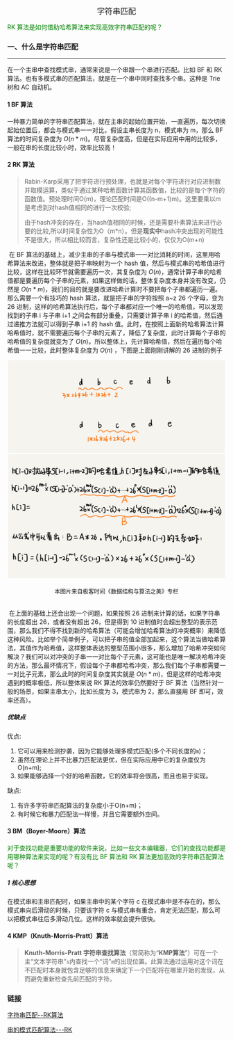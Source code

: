<!--ts-->

<div align = "center"><font size = 4>字符串匹配</font></div>

<font color="green">RK 算法是如何借助哈希算法来实现高效字符串匹配的呢？</font>




### 一、什么是字符串匹配

---

在一个主串中查找模式串，通常来说是一个串跟一个串进行匹配。比如 BF 和 RK 算法。也有多模式串的匹配算法，就是在一个串中同时查找多个串。这种是 Trie 树和 AC 自动机。



#### 1 BF 算法

​		一种暴力简单的字符串匹配算法，就在主串的起始位置开始，一直遍历，每次切换起始位置后，都会与模式串一一对比，假设主串长度为 n，模式串为 m，那么 BF 算法的时间复杂度为 $O(n*m)$。尽管复杂度高，但是在实际应用中用的比较多，一般在串的长度比较小时，效率比较高！



#### 2 RK 算法

> Rabin-Karp采用了把字符进行预处理，也就是对每个字符进行对应进制数并取模运算，类似于通过某种哈希函数计算其函数值，比较的是每个字符的函数值。预处理时间O(m)，理论匹配时间是O((n-m+1)m)。这里要乘以m是考虑到对hash值相同的进行一次校验;
>
> 由于hash冲突的存在，当hash值相同的时候，还是需要朴素算法来进行必要的比较,所以时间复杂性为O（m*n）。但是**现实中**hash冲突出现的可能性不是很大，所以相比较而言，复杂性还是比较小的，仅仅为O(m+n)

​		在 BF 算法的基础上，减少主串的子串与模式串一一对比消耗的时间，这里用哈希算法来改进，整体就是把子串映射为一个 hash 值，然后与模式串的哈希值进行比较，这样在比较环节就需要遍历一次，其复杂度为 $O(n)$，通常计算子串的哈希值都是要遍历每个子串的元素，如果这样做的话，整体复杂度本身并没有改变，仍然是 $O(n*m)$，我们的目的就是要改进哈希计算时不要把每个子串都遍历一遍。那么需要一个有技巧的 hash 算法，就是把子串的字符按照 a~z 26 个字母，变为 26 进制，这样的哈希算法执行后，每个子串都对应一个唯一的哈希值，可以发现找到的子串 i 与子串 i+1 之间会有部分重叠，只需要计算子串 i 的哈希值，然后通过递推方法就可以得到子串 i+1 的 hash 值。此时，在按照上面新的哈希算法计算哈希值时，就不需要遍历每个子串的元素了，降低了复杂度，此时计算每个子串的哈希值的复杂度就变为了 $O(n)$。所以整体上，先计算哈希值，然后在遍历每个哈希值一一比较，此时整体复杂度为 $O(n)$ ，下图是上面刚刚讲解的 26 进制的例子

<div align = "center"> 
  <img src = "pics/字符串匹配/RK1.jpg" width = "500px"/>
  <img src = "pics/字符串匹配/RK2.jpg" width = "500px"/> 
</div><br>
<div align = "center"><font size = 2>本图片来自极客时间《数据结构与算法之美》专栏</font></div></br>

​		在上面的基础上还会出现一个问题，如果按照 26 进制来计算的话，如果字符串的长度超出 26，或者没有超出 26，但是得到 10 进制值时会超出整型的表示范围，那么我们不得不找到新的哈希算法（可能会增加哈希算法的冲突概率）来降低这种风险。比如举个简单例子，可以把子串的值全部加起来，这个算法当做哈希算法，其值作为哈希值，这样整体表达的整型范围小很多，那么增加了哈希冲突如何解决？我们可以对冲突的子串一一对比每个子元素，这可能也是唯一解决哈希冲突的方法，那么最坏情况下，假设每个子串都哈希冲突，那么我们每个子串都需要一一对比子元素，那么此时的时间复杂度其实就是 $O(n*m)$，但是这样的哈希冲突遇到的概率极低，所以整体来说 RK 算法的效率仍然要好于 BF 算法（当然针对一般的场景，如果主串太小，比如长度为 3，模式串为 2，那么直接用 BF 即可，效率还高）。

##### 优缺点

优点:

1. 它可以用来检测抄袭，因为它能够处理多模式匹配(多个不同长度的`m`)；
2. 虽然在理论上并不比暴力匹配法更优，但在实际应用中它的复杂度仅为O(n+m);
3. 如果能够选择一个好的哈希函数，它的效率将会很高，而且也易于实现。

缺点:

1. 有许多字符串匹配算法的复杂度小于O(n+m)；
2. 有时候它和暴力匹配法一样慢，并且它需要额外空间。



#### 3 BM（Boyer-Moore）算法

<font color="green">对于查找功能是重要功能的软件来说，比如一些文本编辑器，它们的查找功能都是用哪种算法来实现的呢？有没有比 BF 算法和 RK 算法更加高效的字符串匹配算法呢？</font>



##### 1 核心思想

在模式串和主串匹配时，如果主串中的某个字符 c 在模式串中是不存在的，那么模式串向后滑动的时候，只要该字符 c 与模式串有重合，肯定无法匹配，那么可以把模式串往后多滑动几位。这样的效率就会提升很快。



#### 4 KMP（Knuth-Morris-Pratt）算法

> **Knuth-Morris-Pratt 字符串查找算法**（常简称为“**KMP算法**”）可在一个主“文本字符串”`s`内查找一个“词”`m`的出现位置。此算法通过运用对这个词在不匹配时本身就包含足够的信息来确定下一个匹配将在哪里开始的发现，从而避免重新检查先前匹配的字符。



### 链接

[字符串匹配--RK算法]([https://zachaxy.github.io/2017/04/26/%E5%AD%97%E7%AC%A6%E4%B8%B2%E5%8C%B9%E9%85%8D-RK%E7%AE%97%E6%B3%95/](https://zachaxy.github.io/2017/04/26/字符串匹配-RK算法/))

[串的模式匹配算法---RK](https://www.cnblogs.com/cobbliu/archive/2012/05/24/2517151.html)